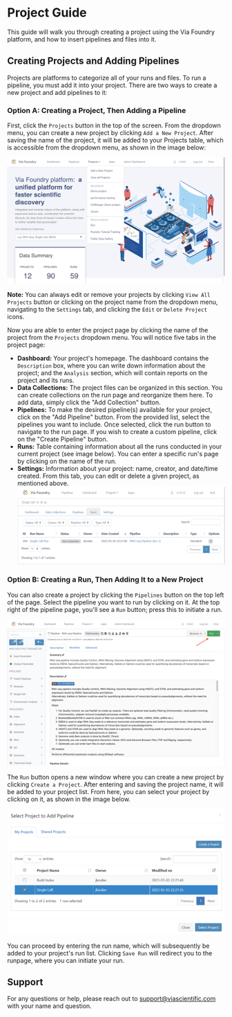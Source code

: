 # Project Guide

This guide will walk you through creating a project using the Via
Foundry platform, and how to insert pipelines and files into it.

## Creating Projects and Adding Pipelines

Projects are platforms to categorize all of your runs and files. To run
a pipeline, you must add it into your project. There are two ways to
create a new project and add pipelines to it:

### Option A: Creating a Project, Then Adding a Pipeline

First, click the `Projects` button in the top of the screen.
From the dropdown menu, you can create a new project by
clicking `Add a New Project`. After saving the name of the
project, it will be added to your Projects table, which is
accessible from the dropdown menu, as shown in the image
below:

  ![image](../images/project_dropdown.png)


  **Note:** You can always edit or remove your projects by clicking `View All Projects` button or clicking on the project
  name from the dropdown menu, navigating to the `Settings` tab, and
  clicking the `Edit` or `Delete Project` icons.


  Now you are able to enter the project page by clicking the name of the project from the `Projects` dropdown menu. You will notice five tabs in the project page:

-   **Dashboard:** Your project's homepage. The dashboard contains the `Description` box, where you can write down information about the project; and the `Analysis` section, which will contain reports on the project and its runs.
-   **Data Collections:** The project files can be organized in this section. You can create collections on the run page and reorganize them here. To add data, simply click the "Add Collection" button.
-   **Pipelines:** To make the desired pipeline(s) available for your project, click on the "Add Pipeline" button. From the provided list, select the pipelines you want to include. Once selected, click the run button to navigate to the run page. If you wish to create a custom pipeline, click on the "Create Pipeline" button.
-   **Runs:** Table containing information about all the runs
        conducted in your current project (see image below). You can
        enter a specific run's page by clicking on the name of the
         run.
-   **Settings:** Information about your project: name, creator,
        and date/time created. From this tab, you can edit or delete a
        given project, as mentioned above.
    ![image](../images/project_runs_page.png)


### Option B: Creating a Run, Then Adding It to a New Project
You can also create a project by clicking the `Pipelines`
button on the top left of the page. Select the pipeline you
want to run by clicking on it. At the top right of the
pipeline page, you'll see a `Run` button; press this to
initiate a run.

  ![image](../images/run_button.png)

  The `Run` button opens a new window where you can create a new project
  by clicking `Create a Project`. After entering and saving the project
  name, it will be added to your project list. From here, you can select
  your project by clicking on it, as shown in the image below.

  ![image](../images/project_pipe_select.png)

  You can proceed by entering the run name, which will subsequently be
  added to your project's run list. Clicking `Save Run` will redirect
  you to the runpage, where you can initiate your run.

## Support

For any questions or help, please reach out to
<support@viascientific.com> with your name and question.
